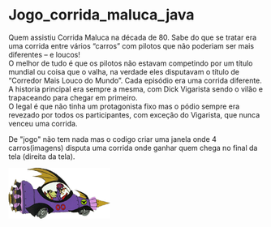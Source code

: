 # Jogo_corrida_maluca_java

Quem assistiu Corrida Maluca na década de 80. Sabe do que se tratar era uma corrida entre vários “carros” com pilotos que não poderiam ser mais diferentes – e loucos! <br />
O melhor de tudo é que os pilotos não estavam competindo por um título mundial ou coisa que o valha, na verdade eles disputavam o título de “Corredor Mais Louco do Mundo”. Cada episódio era uma corrida diferente. A historia principal era sempre a mesma, com Dick Vigarista sendo o vilão e trapaceando para chegar em primeiro.  <br />
O legal é que não tinha um protagonista fixo mas o pódio sempre era revezado por todos os participantes, com exceção do Vigarista, que nunca venceu uma corrida. <br />

De "jogo" não tem nada mas o codigo criar uma janela onde 4 carros(imagens) disputa uma corrida onde ganhar quem chega no final da tela (direita da tela). <br />

![maquinadomal](https://github.com/GlauberFerreiraAngelo/Jogo_corrida_maluca_java/blob/main/Corrida/src/com/jogo/img/maquinadomal.png)
![]()
![]()
![]()

